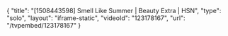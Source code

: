 {
    "title": "[1508443598] Smell Like Summer | Beauty Extra | HSN",
    "type": "solo",
    "layout": "iframe-static",
    "videoId": "123178167",
    "url": "\/tvpembed\/123178167"
}